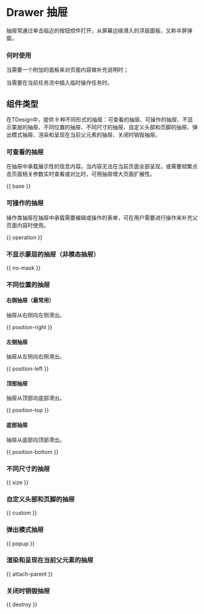 # Drawer 抽屉

抽屉常通过单击临近的按钮控件打开，从屏幕边缘滑入的浮层面板，又称半屏弹窗。

### 何时使用

当需要一个附加的面板来对页面内容做补充说明时；

当需要在当前任务流中插入临时操作任务时。

## 组件类型
在TDesign中，提供 9 种不同形式的抽屉：可查看的抽屉、可操作的抽屉、不显示蒙层的抽屉、不同位置的抽屉、不同尺寸的抽屉、自定义头部和页脚的抽屉、弹出模式抽屉、渲染和呈现在当前父元素的抽屉、关闭时销毁抽屉。

### 可查看的抽屉

在抽屉中承载展示性的信息内容。当内容无法在当前页面全部呈现，或需要频繁点击页面相关参数实时查看或对比时，可用抽屉增大页面扩展性。

{{ base }}

### 可操作的抽屉

操作类抽屉在抽屉中承载需要编辑或操作的表单，可在用户需要进行操作来补充父页面内容时使用。

{{ operation }}

### 不显示蒙层的抽屉（非模态抽屉）

{{ no-mask }}

### 不同位置的抽屉

#### 右侧抽屉（最常用）

抽屉从右侧向左侧滑出。

{{ position-right }}

#### 左侧抽屉

抽屉从左侧向右侧滑出。

{{ position-left }}

#### 顶部抽屉

抽屉从顶部向底部滑出。

{{ position-top }}

#### 底部抽屉

抽屉从底部向顶部滑出。

{{ position-bottom }}

### 不同尺寸的抽屉

{{ size }}

### 自定义头部和页脚的抽屉

{{ custom }}

### 弹出模式抽屉

{{ popup }}

### 渲染和呈现在当前父元素的抽屉

{{ attach-parent }}

### 关闭时销毁抽屉

{{ destroy }}
